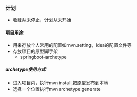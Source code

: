 ### 计划
- 收藏从未停止，计划从未开始
#### 项目用途
- 用来存放个人常用的配置如mvn.setting，idea的配置文件等
- 存放项目的原型脚手架
    - springboot-archetype


##### archetype使用方式
  - 进入项目内，执行mvn install,把原型发布到本地
  - 选择一个位置执行mvn archetype:generate 
